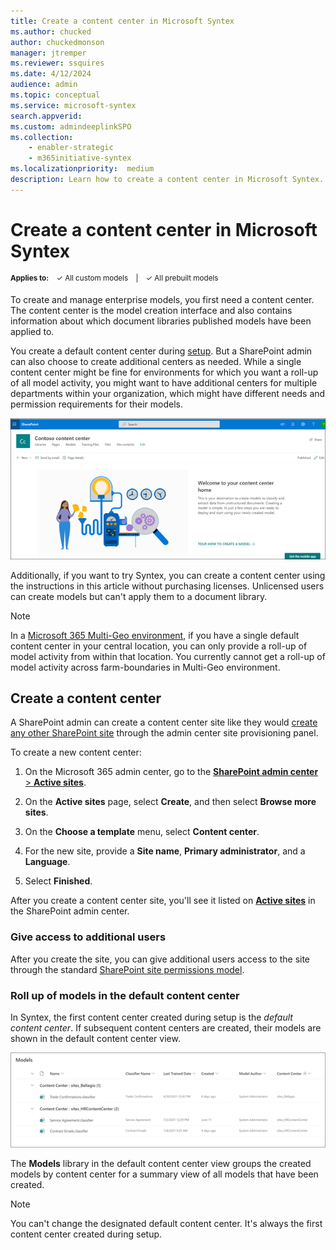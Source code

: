```yaml
---
title: Create a content center in Microsoft Syntex
ms.author: chucked
author: chuckedmonson
manager: jtremper
ms.reviewer: ssquires
ms.date: 4/12/2024
audience: admin
ms.topic: conceptual
ms.service: microsoft-syntex
search.appverid: 
ms.custom: admindeeplinkSPO
ms.collection: 
    - enabler-strategic
    - m365initiative-syntex
ms.localizationpriority:  medium
description: Learn how to create a content center in Microsoft Syntex.
---
```


# Create a content center in Microsoft Syntex

<sup>**Applies to:**  &ensp; &#10003; All custom models &ensp; | &ensp; &#10003; All prebuilt models</sup>

<!---</br>

> [!VIDEO https://www.microsoft.com/videoplayer/embed/RE4CPSF]

</br>--->

To create and manage enterprise models, you first need a content center. The content center is the model creation interface and also contains information about which document libraries published models have been applied to.

You create a default content center during [setup](set-up-content-understanding.md). But a SharePoint admin can also choose to create additional centers as needed. While a single content center might be fine for environments for which you want a roll-up of all model activity, you might want to have additional centers for multiple departments within your organization, which might have different needs and permission requirements for their models.

   ![Select a doc library.](../media/content-understanding/content-center-page.png)

Additionally, if you want to try Syntex, you can create a content center using the instructions in this article without purchasing licenses. Unlicensed users can create models but can't apply them to a document library.

> [!NOTE]
> In a [Microsoft 365 Multi-Geo environment](../enterprise/microsoft-365-multi-geo.md), if you have a single default content center in your central location, you can only provide a roll-up of model activity from within that location. You currently cannot get a roll-up of model activity across farm-boundaries in Multi-Geo environment. 

## Create a content center

A SharePoint admin can create a content center site like they would [create any other SharePoint site](/sharepoint/create-site-collection) through the admin center site provisioning panel.

To create a new content center:

1. On the Microsoft 365 admin center, go to the <a href="https://go.microsoft.com/fwlink/?linkid=2185220" target="_blank">**SharePoint admin center** > **Active sites**</a>.

2. On the **Active sites** page, select **Create**, and then select **Browse more sites**.

3. On the **Choose a template** menu, select **Content center**.

4. For the new site, provide a **Site name**, **Primary administrator**, and a **Language**.

5. Select **Finished**.
 
After you create a content center site, you'll see it listed on <a href="https://go.microsoft.com/fwlink/?linkid=2185220" target="_blank">**Active sites**</a> in the SharePoint admin center.

### Give access to additional users
 
After you create the site, you can give additional users access to the site through the standard [SharePoint site permissions model](/sharepoint/modern-experience-sharing-permissions).

### Roll up of models in the default content center

In Syntex, the first content center created during setup is the *default content center*. If subsequent content centers are created, their models are shown in the default content center view.

![Screenshot of the Model library in the default content center.](../media/content-understanding/model-library-default-content-center.png)

The **Models** library in the default content center view groups the created models by content center for a summary view of all models that have been created.

> [!NOTE]
> You can't change the designated default content center. It's always the first content center created during setup. 

